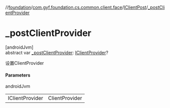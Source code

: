 //[foundation](../../../index.md)/[com.gyf.foundation.cs.common.client.face](../index.md)/[IClientPost](index.md)/[_postClientProvider](_post-client-provider.md)

# _postClientProvider

[androidJvm]\
abstract var [_postClientProvider](_post-client-provider.md): [IClientProvider](../-i-client-provider/index.md)?

设置ClientProvider

#### Parameters

androidJvm

| | |
|---|---|
| IClientProvider | ClientProvider |
